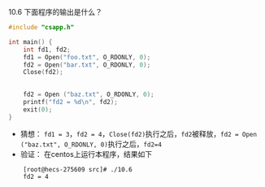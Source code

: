 10.6 下面程序的输出是什么？
```c
#include "csapp.h"

int main() {
    int fd1, fd2;
    fd1 = Open("foo.txt", O_RDONLY, 0);
    fd2 = Open("bar.txt", O_RDONLY, 0);
    Close(fd2);
    

    fd2 = Open ("baz.txt", O_RDONLY, 0);
    printf("fd2 = %d\n", fd2);
    exit(0);
}
```
- 猜想：
  `fd1 = 3`，`fd2 = 4`，`Close(fd2)`执行之后，`fd2`被释放，`fd2 = Open ("baz.txt", O_RDONLY, 0)`执行之后，`fd2=4`
- 验证：
    在centos上运行本程序，结果如下
```
    [root@hecs-275609 src]# ./10.6
    fd2 = 4
```